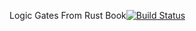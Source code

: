 Logic Gates From Rust Book[![Build Status](https://travis-ci.org/eruca/logs.svg?branch=master)](https://travis-ci.org/eruca/logs)